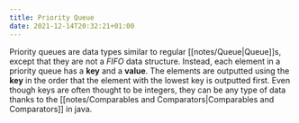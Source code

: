 ```yaml
---
title: Priority Queue
date: 2021-12-14T20:32:21+01:00
---
```

Priority queues are data types similar to regular [[notes/Queue|Queue]]s, except that they are not a *FIFO* data structure. Instead, each element in a priority queue has a **key** and a **value**. The elements are outputted using the **key** in the order that the element with the lowest key is outputted first. Even though keys are often thought to be integers, they can be any type of data thanks to the [[notes/Comparables and Comparators|Comparables and Comparators]] in java.